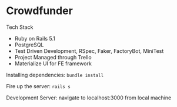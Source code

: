 # Crowdfunder

Tech Stack
- Ruby on Rails 5.1 
- PostgreSQL 
- Test Driven Development, RSpec, Faker, FactoryBot, MiniTest
- Project Managed through Trello 
- Materialize UI for FE framework

Installing dependencies: `bundle install`

Fire up the server: `rails s`

Development Server: navigate to localhost:3000 from local machine


